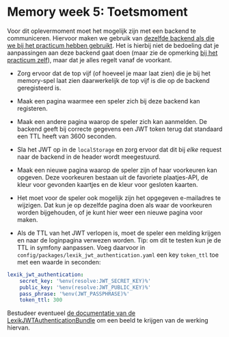 # Memory week 5: Toetsmoment

Voor dit oplevermoment moet het mogelijk zijn met een backend te communiceren. Hiervoor maken we gebruik van [dezelfde backend als die we bij het practicum hebben gebruikt](https://github.com/hanze-hbo-ict/php-backend). Het is hierbij niet de bedoeling dat je aanpassingen aan deze backend gaat doen (maar zie de opmerking [bij het practicum zelf](practicum.md)), maar dat je alles regelt vanaf de voorkant.

- Zorg ervoor dat de top vijf (of hoeveel je maar laat zien) die je bij het memory-spel laat zien daarwerkelijk de top vijf is die op de backend geregisteerd is.

- Maak een pagina waarmee een speler zich bij deze backend kan registeren.

- Maak een andere pagina waarop de speler zich kan aanmelden. De backend geeft bij correcte gegevens een JWT token terug dat standaard een TTL heeft van 3600 seconden.

- Sla het JWT op in de `localStorage` en zorg ervoor dat dit bij *elke* request naar de backend in de header wordt meegestuurd.

- Maak een nieuwe pagina waarop de speler zijn of haar voorkeuren kan opgeven. Deze voorkeuren bestaan uit de favoriete plaatjes-API, de kleur voor gevonden kaartjes en de kleur voor gesloten kaarten.

- Het moet voor de speler ook mogelijk zijn het opgegeven e-mailadres te wijzigen. Dat kun je op dezelfde pagina doen als waar de voorkeuren worden bijgehouden, of je kunt hier weer een nieuwe pagina voor maken.

- Als de TTL van het JWT verlopen is, moet de speler een melding krijgen en naar de loginpagina verwezen worden. Tip: om dit te testen kun je de TTL in symfony aanpassen. Voeg daarvoor in `config/packages/lexik_jwt_authentication.yaml` een key `token_ttl` toe met een waarde in seconden:

```yaml
lexik_jwt_authentication:
    secret_key: '%env(resolve:JWT_SECRET_KEY)%'
    public_key: '%env(resolve:JWT_PUBLIC_KEY)%'
    pass_phrase: '%env(JWT_PASSPHRASE)%'
    token_ttl: 300
```

Bestudeer eventueel [de documentatie van de LexikJWTAuthenticationBundle](https://github.com/lexik/LexikJWTAuthenticationBundle/blob/2.x/Resources/doc/1-configuration-reference.rst) om een beeld te krijgen van de werking hiervan.
